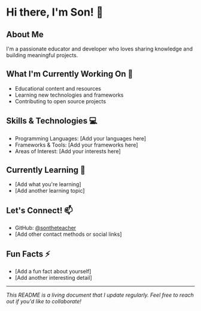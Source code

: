 # Hi there, I'm Son! 👋

## About Me
I'm a passionate educator and developer who loves sharing knowledge and building meaningful projects.

## What I'm Currently Working On 🔭
- Educational content and resources
- Learning new technologies and frameworks
- Contributing to open source projects

## Skills & Technologies 💻
- Programming Languages: [Add your languages here]
- Frameworks & Tools: [Add your frameworks here]
- Areas of Interest: [Add your interests here]

## Currently Learning 🌱
- [Add what you're learning]
- [Add another learning topic]

## Let's Connect! 📫
- GitHub: [@sontheteacher](https://github.com/sontheteacher)
- [Add other contact methods or social links]

## Fun Facts ⚡
- [Add a fun fact about yourself]
- [Add another interesting detail]

---
*This README is a living document that I update regularly. Feel free to reach out if you'd like to collaborate!*